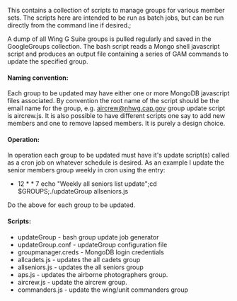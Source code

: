 This contains a collection of scripts to manage groups for various member sets.
The scripts here are intended to be run as batch jobs, but can be run directly
from the command line if desired.;

A dump of all Wing G Suite groups is pulled regularly and saved in the
GoogleGroups collection.  The bash script reads a Mongo shell
javascript script and produces an output file containing a series of GAM commands to update the specified group.

#### Naming convention:
Each group to be updated may have either one or more MongoDB javascript files
associated.  By convention the root name of the script should be the
email name for the group, e.g. aircrew@nhwg.cap.gov group update
script is aircrew.js.  It is also possible to have different scripts
one say to add new members and one to remove lapsed members.  It is
purely a design choice.

#### Operation:
In operation each group to be updated must have it's update script(s)
called as a cron job on whatever schedule is desired.  As an example I
update the senior members group weekly in cron using the entry:

 * 12 * * 7 echo "Weekly all seniors list update";cd $GROUPS;./updateGroup allseniors.js

Do the above for each group to be updated.

#### Scripts:
* updateGroup - bash group update job generator
* updateGroup.conf - updateGroup configuration file
* groupmanager.creds - MongoDB login credentials
* allcadets.js - updates the all cadets group
* allseniors.js - updates the all seniors group
* aps.js - updates the airborne photographers group.
* aircrew.js - update the aircrew group.
* commanders.js - update the wing/unit commanders group

